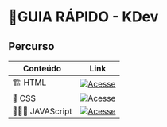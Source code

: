 # 📙GUIA RÁPIDO - KDev

## Percurso

| Conteúdo  | Link |
| ------------- | ------------- |
| 🏗️ HTML | [![Acesse](https://img.shields.io/badge/acesse-E34F26?style=for-the-badge&logo=html5&logoColor=white)](./guia/html)  |
| 💈 CSS  | [![Acesse](https://img.shields.io/badge/Acesse-1572B6?style=for-the-badge&logo=css3&logoColor=white)](./guia/css)  |
| 👨🏻‍💻 JAVAScript | [![Acesse](https://img.shields.io/badge/acesse-F7DF1E?style=for-the-badge&logo=javascript&logoColor=black)](./guia/js)  |
